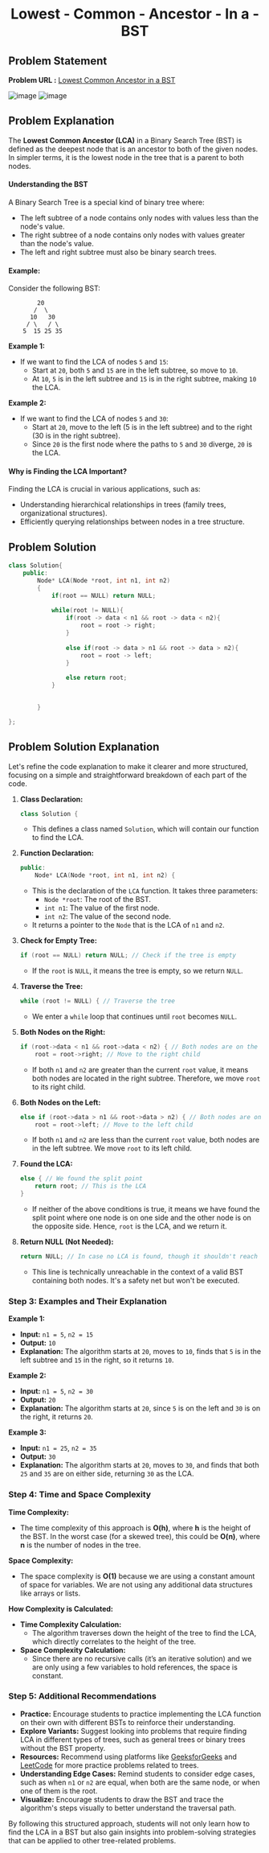 <h1 align='center'>Lowest - Common - Ancestor - In a - BST</h1>

## Problem Statement

**Problem URL :** [Lowest Common Ancestor in a BST](https://www.geeksforgeeks.org/problems/lowest-common-ancestor-in-a-bst/1?itm_source=geeksforgeeks&itm_medium=article&itm_campaign=practice_card)

![image](https://github.com/user-attachments/assets/d410a875-6e59-4cbe-ab1b-3ae0f56713ec)
![image](https://github.com/user-attachments/assets/81d32e3f-3776-4d13-87ff-e6912949bad2)

## Problem Explanation
The **Lowest Common Ancestor (LCA)** in a Binary Search Tree (BST) is defined as the deepest node that is an ancestor to both of the given nodes. In simpler terms, it is the lowest node in the tree that is a parent to both nodes.

#### Understanding the BST
A Binary Search Tree is a special kind of binary tree where:
- The left subtree of a node contains only nodes with values less than the node's value.
- The right subtree of a node contains only nodes with values greater than the node's value.
- The left and right subtree must also be binary search trees.

#### Example:
Consider the following BST:

```
        20
       /  \
      10   30
     / \   / \
    5  15 25 35
```

**Example 1:**
- If we want to find the LCA of nodes `5` and `15`:
  - Start at `20`, both `5` and `15` are in the left subtree, so move to `10`.
  - At `10`, `5` is in the left subtree and `15` is in the right subtree, making `10` the LCA.

**Example 2:**
- If we want to find the LCA of nodes `5` and `30`:
  - Start at `20`, move to the left (5 is in the left subtree) and to the right (30 is in the right subtree).
  - Since `20` is the first node where the paths to `5` and `30` diverge, `20` is the LCA.

#### Why is Finding the LCA Important?
Finding the LCA is crucial in various applications, such as:
- Understanding hierarchical relationships in trees (family trees, organizational structures).
- Efficiently querying relationships between nodes in a tree structure.

## Problem Solution
```cpp
class Solution{
    public:
        Node* LCA(Node *root, int n1, int n2)
        {
            if(root == NULL) return NULL;
            
            while(root != NULL){
                if(root -> data < n1 && root -> data < n2){
                    root = root -> right;
                }
                
                else if(root -> data > n1 && root -> data > n2){
                    root = root -> left;
                }
                
                else return root;
            }
            

        }

};
```

## Problem Solution Explanation
Let's refine the code explanation to make it clearer and more structured, focusing on a simple and straightforward breakdown of each part of the code. 

1. **Class Declaration:**
   ```cpp
   class Solution {
   ```
   - This defines a class named `Solution`, which will contain our function to find the LCA.

2. **Function Declaration:**
   ```cpp
   public:
       Node* LCA(Node *root, int n1, int n2) {
   ```
   - This is the declaration of the `LCA` function. It takes three parameters:
     - `Node *root`: The root of the BST.
     - `int n1`: The value of the first node.
     - `int n2`: The value of the second node.
   - It returns a pointer to the `Node` that is the LCA of `n1` and `n2`.

3. **Check for Empty Tree:**
   ```cpp
   if (root == NULL) return NULL; // Check if the tree is empty
   ```
   - If the `root` is `NULL`, it means the tree is empty, so we return `NULL`.

4. **Traverse the Tree:**
   ```cpp
   while (root != NULL) { // Traverse the tree
   ```
   - We enter a `while` loop that continues until `root` becomes `NULL`.

5. **Both Nodes on the Right:**
   ```cpp
   if (root->data < n1 && root->data < n2) { // Both nodes are on the right
       root = root->right; // Move to the right child
   ```
   - If both `n1` and `n2` are greater than the current `root` value, it means both nodes are located in the right subtree. Therefore, we move `root` to its right child.

6. **Both Nodes on the Left:**
   ```cpp
   else if (root->data > n1 && root->data > n2) { // Both nodes are on the left
       root = root->left; // Move to the left child
   ```
   - If both `n1` and `n2` are less than the current `root` value, both nodes are in the left subtree. We move `root` to its left child.

7. **Found the LCA:**
   ```cpp
   else { // We found the split point
       return root; // This is the LCA
   }
   ```
   - If neither of the above conditions is true, it means we have found the split point where one node is on one side and the other node is on the opposite side. Hence, `root` is the LCA, and we return it.

8. **Return NULL (Not Needed):**
   ```cpp
   return NULL; // In case no LCA is found, though it shouldn't reach here
   ```
   - This line is technically unreachable in the context of a valid BST containing both nodes. It's a safety net but won't be executed.
     
### Step 3: Examples and Their Explanation

**Example 1:**
- **Input:** `n1 = 5`, `n2 = 15`
- **Output:** `10`
- **Explanation:** The algorithm starts at `20`, moves to `10`, finds that `5` is in the left subtree and `15` in the right, so it returns `10`.

**Example 2:**
- **Input:** `n1 = 5`, `n2 = 30`
- **Output:** `20`
- **Explanation:** The algorithm starts at `20`, since `5` is on the left and `30` is on the right, it returns `20`.

**Example 3:**
- **Input:** `n1 = 25`, `n2 = 35`
- **Output:** `30`
- **Explanation:** The algorithm starts at `20`, moves to `30`, and finds that both `25` and `35` are on either side, returning `30` as the LCA.

### Step 4: Time and Space Complexity

**Time Complexity:**
- The time complexity of this approach is **O(h)**, where **h** is the height of the BST. In the worst case (for a skewed tree), this could be **O(n)**, where **n** is the number of nodes in the tree.

**Space Complexity:**
- The space complexity is **O(1)** because we are using a constant amount of space for variables. We are not using any additional data structures like arrays or lists.

**How Complexity is Calculated:**
- **Time Complexity Calculation:**
  - The algorithm traverses down the height of the tree to find the LCA, which directly correlates to the height of the tree.
- **Space Complexity Calculation:**
  - Since there are no recursive calls (it’s an iterative solution) and we are only using a few variables to hold references, the space is constant.

### Step 5: Additional Recommendations

- **Practice:** Encourage students to practice implementing the LCA function on their own with different BSTs to reinforce their understanding.
- **Explore Variants:** Suggest looking into problems that require finding LCA in different types of trees, such as general trees or binary trees without the BST property.
- **Resources:** Recommend using platforms like [GeeksforGeeks](https://www.geeksforgeeks.org/) and [LeetCode](https://leetcode.com/) for more practice problems related to trees.
- **Understanding Edge Cases:** Remind students to consider edge cases, such as when `n1` or `n2` are equal, when both are the same node, or when one of them is the root.
- **Visualize:** Encourage students to draw the BST and trace the algorithm's steps visually to better understand the traversal path.

By following this structured approach, students will not only learn how to find the LCA in a BST but also gain insights into problem-solving strategies that can be applied to other tree-related problems.
